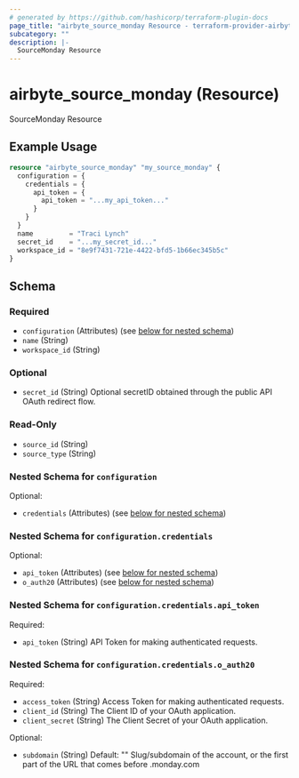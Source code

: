 ```yaml
---
# generated by https://github.com/hashicorp/terraform-plugin-docs
page_title: "airbyte_source_monday Resource - terraform-provider-airbyte"
subcategory: ""
description: |-
  SourceMonday Resource
---
```


# airbyte_source_monday (Resource)

SourceMonday Resource

## Example Usage

```terraform
resource "airbyte_source_monday" "my_source_monday" {
  configuration = {
    credentials = {
      api_token = {
        api_token = "...my_api_token..."
      }
    }
  }
  name         = "Traci Lynch"
  secret_id    = "...my_secret_id..."
  workspace_id = "8e9f7431-721e-4422-bfd5-1b66ec345b5c"
}
```

<!-- schema generated by tfplugindocs -->
## Schema

### Required

- `configuration` (Attributes) (see [below for nested schema](#nestedatt--configuration))
- `name` (String)
- `workspace_id` (String)

### Optional

- `secret_id` (String) Optional secretID obtained through the public API OAuth redirect flow.

### Read-Only

- `source_id` (String)
- `source_type` (String)

<a id="nestedatt--configuration"></a>
### Nested Schema for `configuration`

Optional:

- `credentials` (Attributes) (see [below for nested schema](#nestedatt--configuration--credentials))

<a id="nestedatt--configuration--credentials"></a>
### Nested Schema for `configuration.credentials`

Optional:

- `api_token` (Attributes) (see [below for nested schema](#nestedatt--configuration--credentials--api_token))
- `o_auth20` (Attributes) (see [below for nested schema](#nestedatt--configuration--credentials--o_auth20))

<a id="nestedatt--configuration--credentials--api_token"></a>
### Nested Schema for `configuration.credentials.api_token`

Required:

- `api_token` (String) API Token for making authenticated requests.


<a id="nestedatt--configuration--credentials--o_auth20"></a>
### Nested Schema for `configuration.credentials.o_auth20`

Required:

- `access_token` (String) Access Token for making authenticated requests.
- `client_id` (String) The Client ID of your OAuth application.
- `client_secret` (String) The Client Secret of your OAuth application.

Optional:

- `subdomain` (String) Default: ""
Slug/subdomain of the account, or the first part of the URL that comes before .monday.com



